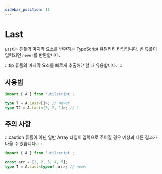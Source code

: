 ```yaml
---
sidebar_position: 11
---
```


# Last

`Last`는 튜플의 마지막 요소를 반환하는 TypeScript 유틸리티 타입입니다. 빈 튜플이 입력되면 `never`를 반환합니다.

:::tip
튜플의 마지막 요소를 빠르게 추출해야 할 때 유용합니다.
:::

## 사용법

```ts
import { A } from 'utilscript';

type T = A.Last<[]>; // never
type T2 = A.Last<[3, 2, 1]>; // 1
```

## 주의 사항

:::caution
튜플이 아닌 일반 Array 타입이 입력으로 주어질 경우 예상과 다른 결과가 나올 수 있습니다.
:::

```ts
import { A } from 'utilscript';

const arr = [1, 2, 3, 4, 5];
type T = A.Last<typeof arr>; // never
```
